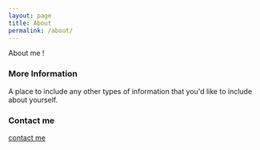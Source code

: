 ```yaml
---
layout: page
title: About
permalink: /about/
---
```


About me !

### More Information

A place to include any other types of information that you'd like to include about yourself.

### Contact me

<a href="mailto:455191843@qq.com"> contact me</a>
